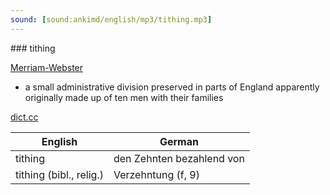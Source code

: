 ```yaml
---
sound: [sound:ankimd/english/mp3/tithing.mp3]
---
```


\### tithing

[Merriam-Webster](https://www.merriam-webster.com/dictionary/tithing)

- a small administrative division preserved in parts of England apparently originally made up of ten men with their families

[dict.cc](https://www.dict.cc/tithing)

| English        | German       |
| -------------- | ------------ |
| tithing | den Zehnten bezahlend von |
| tithing (bibl., relig.) | Verzehntung (f, 9) |
